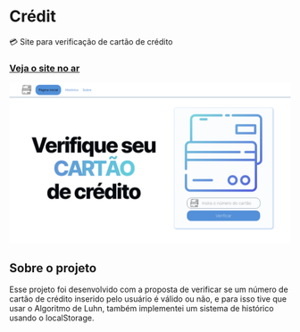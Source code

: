 # Crédit
💳 Site para verificação de cartão de crédito

### [Veja o site no ar](https://credit-validation.netlify.app/index.html)

![Screenshot 1](screenshot.png)

## Sobre o projeto
Esse projeto foi desenvolvido com a proposta de verificar se um número de cartão de crédito inserido pelo usuário é válido ou não, e para isso tive que usar o Algoritmo de Luhn, também implementei um sistema de histórico usando o localStorage.
